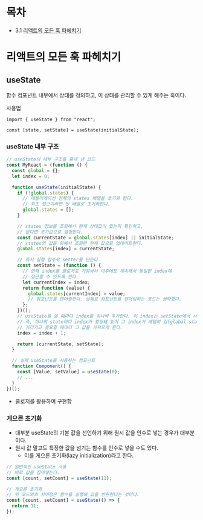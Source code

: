 # 목차

- 3.1 [리액트의 모든 훅 파헤치기](#리액트의-모든-훅-파헤치기)

# 리액트의 모든 훅 파헤치기

## useState

함수 컴포넌트 내부에서 상태를 정의하고, 이 상태를 관리할 수 있게 해주는 훅이다.

사용법

```tsx
import { useState } from "react";

const [state, setState] = useState(initialState);
```

### useState 내부 구조

```jsx
// useState의 내부 구조를 흉내 낸 코드
const MyReact = (function () {
  const global = {};
  let index = 0;

  function useState(initialState) {
    if (!global.states) {
      // 애플리케이션 전체의 states 배열을 초기화 한다.
      // 최초 접근이라면 빈 배열로 초기화한다.
      global.states = [];
    }

    // states 정보를 조회해서 현재 상태값이 있는지 확인하고,
    // 없다면 초기값으로 설정한다.
    const currentState = global.states[index] || initialState;
    // states의 값을 위에서 조회한 현재 값으로 업데이트한다.
    global.states[index] = currentState;

    // 즉시 실행 함수로 setter를 만든다.
    const setState = (function () {
      // 현재 index를 클로저로 가둬놔서 이후에도 계속해서 동일한 index에
      // 접근할 수 있도록 한다.
      let currentIndex = index;
      return function (value) {
        global.states[currentIndex] = value;
        // 컴포넌트를 렌더링한다. 실제로 컴포넌트를 렌더링하는 코드는 생략했다.
      };
    })();
    // useState를 쓸 때마다 index를 하나씩 추가한다. 이 index는 setState에서 사용된다.
    // 즉, 하나의 state마다 index가 할당돼 있어 그 index가 배열의 값(global.states)을
    // 가리키고 필요할 때마다 그 값을 가져오게 한다.
    index = index + 1;

    return [currentState, setState];
  }

  // 실제 useState를 사용하는 컴포넌트
  function Component() {
    const [Value, setValue] = useState(0);
    // ...
  }
})();
```

- 클로저를 활용하여 구현함

### 게으른 초기화

- 대부분 useState의 기본 값을 선언하기 위해 원시 값을 인수로 넣는 경우가 대부분이다.
- 원시 값 말고도 특정한 값을 넘기는 함수를 인수로 넣을 수도 있다.
  - 이를 게으른 초기화(lazy initialization)라고 한다.

```jsx
// 일반적인 useState 사용
// 바로 값을 집어넣는다.
const [count, setCount] = useState(11);

// 게으른 초기화
// 위 코드와의 차이점은 함수를 실행해 값을 반환한다는 것이다.
const [count, setCount] = useState(() => {
  return 11;
});
```
